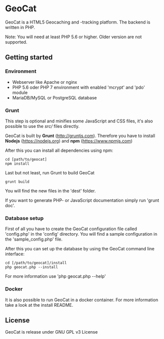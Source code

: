 ﻿# GeoCat

GeoCat is a HTML5 Geocaching and -tracking platform. The backend is written in PHP.

Note: You will need at least PHP 5.6 or higher. Older version are not supported.

## Getting started

### Environment

- Webserver like Apache or nginx
- PHP 5.6 oder PHP 7 environment with enabled 'mcrypt' and 'pdo' module
- MariaDB/MySQL or PostgreSQL database

### Grunt

This step is optional and minifies some JavaScript and CSS files, it's also possible to use the _src/_ files directly.

GeoCat is built by **Grunt** (http://gruntjs.com).
Therefore you have to install **Nodejs** (https://nodejs.org) and **npm** (https://www.npmjs.com)

After this you can install all dependencies using npm:

```
cd [path/to/geocat]
npm install
```

Last but not least, run Grunt to build GeoCat

```
grunt build
```

You will find the new files in the 'dest' folder.

If you want to generate PHP- or JavaScript documentation simply run 'grunt doc'.

### Database setup

First of all you have to create the GeoCat configuration file called 'config.php' in the 'config' directory.
You will find a sample configuration in the 'sample_config.php' file.

After this you can set up the database by using the GeoCat command line interface:
```
cd [/path/to/geocat]/install
php geocat.php --install
```

For more information use 'php geocat.php --help'

### Docker

It is also possible to run GeoCat in a docker container. For more information take a look at the install README.

## License
GeoCat is release under GNU GPL v3 License
